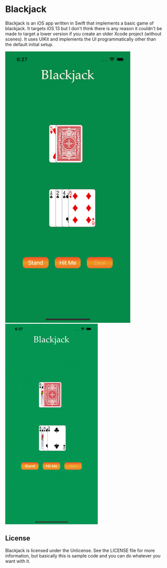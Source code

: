 # Blackjack

Blackjack is an iOS app written in Swift that implements a basic game of blackjack. It targets iOS 13 but I don't think there is any reason it couldn't be made to target a lower version if you create an older Xcode project (without scenes). It uses UIKit and implements the UI programmatically other than the default initial setup.




<img src="Screenshot.png" style="margin-right: 60px;"><img src="Screenshot.gif" style="margin-right: 60px;">


## License

Blackjack is licensed under the Unlicense. See the LICENSE file for more information, but basically this is sample code and you can do whatever you want with it.
